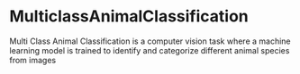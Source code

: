 # MulticlassAnimalClassification 
Multi Class Animal Classification is a computer vision task where a machine learning model is trained to identify and categorize different animal species from images

